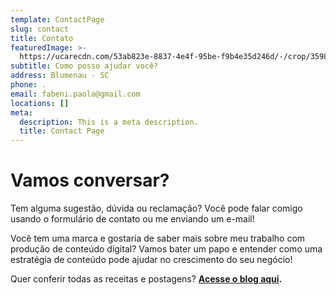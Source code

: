 ```yaml
---
template: ContactPage
slug: contact
title: Contato
featuredImage: >-
  https://ucarecdn.com/53ab823e-8837-4e4f-95be-f9b4e35d246d/-/crop/3598x1605/0,389/-/preview/
subtitle: Como posso ajudar você?
address: Blumenau - SC
phone: .
email: fabeni.paola@gmail.com
locations: []
meta:
  description: This is a meta description.
  title: Contact Page
---
```

# Vamos conversar?

Tem alguma sugestão, dúvida ou reclamação? Você pode falar comigo usando o formulário de contato ou me enviando um e-mail!

Você tem uma marca e gostaria de saber mais sobre meu trabalho com produção de conteúdo digital? Vamos bater um papo e entender como uma estratégia de conteúdo pode ajudar no crescimento do seu negócio!

Quer conferir todas as receitas e postagens? [**Acesse o blog aqui**](http://paolafabeni.com/blog/)**.**
